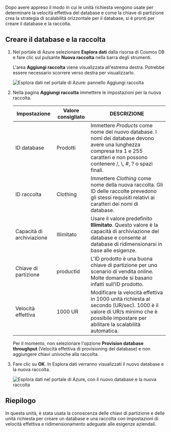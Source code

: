 Dopo avere appreso il modo in cui le unità richiesta vengono usate per determinare la velocità effettiva del database e come la chiave di partizione crea la strategia di scalabilità orizzontale per il database, si è pronti per creare il database e la raccolta.

## <a name="creating-your-database-and-collection"></a>Creare il database e la raccolta

1. Nel portale di Azure selezionare **Esplora dati** dalla risorsa di Cosmos DB e fare clic sul pulsante **Nuova raccolta** nella barra degli strumenti.
    
    L'area **Aggiungi raccolta** viene visualizzata all'estrema destra. Potrebbe essere necessario scorrere verso destra per visualizzarlo.

    ![Esplora dati nel portale di Azure: pannello Aggiungi raccolta](../media-draft/5-azure-cosmosdb-data-explorer.png)

1. Nella pagina **Aggiungi raccolta** immettere le impostazioni per la nuova raccolta.

    Impostazione | Valore consigliato | DESCRIZIONE
    --------|-----------------|-------------
    ID database      | Prodotti         | Immettere *Products* come nome del nuovo database. I nomi dei database devono avere una lunghezza compresa tra 1 e 255 caratteri e non possono contenere /, \\, #, ? o spazi finali.
    ID raccolta    | Clothing  | Immettere *Clothing* come nome della nuova raccolta. Gli ID delle raccolte prevedono gli stessi requisiti relativi ai caratteri dei nomi di database.
    Capacità di archiviazione | Illimitato     | Usare il valore predefinito **Illimitato**. Questo valore è la capacità di archiviazione del database e consente al database di ridimensionarsi in base alle esigenze.
    Chiave di partizione    | productId        | L'ID prodotto è una buona chiave di partizione per uno scenario di vendita online. Molte domande si basano infatti sull'ID prodotto.
    Velocità effettiva       |1000 UR        | Modificare la velocità effettiva in 1000 unità richiesta al secondo (UR/sec). 1000 è il valore di UR/s minimo che è possibile impostare per abilitare la scalabilità automatica.
    
    Per il momento, non selezionare l'opzione **Provision database throughput** (Velocità effettiva di provisioning del database) e non aggiungere chiavi univoche alla raccolta.
    
1. Fare clic su **OK**. In Esplora dati verranno visualizzati il nuovo database e la nuova raccolta.

    ![Esplora dati nel portale di Azure, con il nuovo database e la nuova raccolta](../media-draft/5-azure-cosmos-db-new-collection.png)

## <a name="summary"></a>Riepilogo

In questa unità, è stata usata la conoscenza delle chiavi di partizione e delle unità richiesta per creare un database e una raccolta con impostazioni di velocità effettiva e ridimensionamento adeguate alle esigenze aziendali.